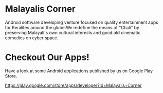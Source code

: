# Malayalis Corner

Android software developing venture focused on quality entertainment apps for Keralites around the globe.We redefine the means of "Chali" by preserving Malayali's own cultural interests and good old cinematic comedies on cyber space.

# Checkout Our Apps!

Have a look at some Android applications published by us on Google Play Store.

https://play.google.com/store/apps/developer?id=Malayalis+Corner

<div
  class="store-badge"
  data-name="Cheerswipe"
  data-google-play-url="https://play.google.com/store/apps/details?id=fr.puyou.cheerswipe"
  data-app-store-url="https://apps.apple.com/us/app/cheerswipe/id1468158095?ls=1"
></div>
<script async src="https://cdn.jsdelivr.net/npm/store-badge@1/build/bundle.js"></script>
